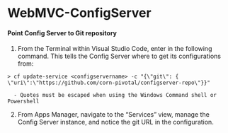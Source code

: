 # WebMVC-ConfigServer
#### Point Config Server to Git repository 
  1. From the Terminal within Visual Studio Code, enter in the following command. This tells the Config Server where to get its configurations from: 
  
    > cf update-service <configservername> -c "{\"git\": { \"uri\":\"https://github.com/corn-pivotal/configserver-repo\"}}" 
  
      - Quotes must be escaped when using the Windows Command shell or Powershell

  2. From Apps Manager, navigate to the “Services” view, manage the Config Server instance, and notice the git URL in the configuration.

